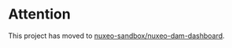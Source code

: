# Attention

This project has moved to [nuxeo-sandbox/nuxeo-dam-dashboard](https://github.com/nuxeo-sandbox/nuxeo-dam-dashboard).